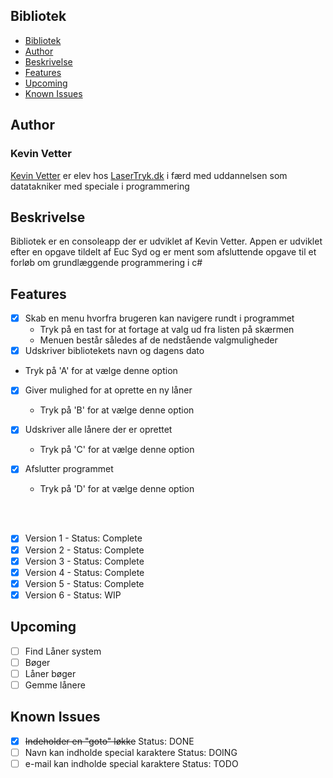 ## Bibliotek
  - [Bibliotek](#bibliotek)
  - [Author](#author)
  - [Beskrivelse](#beskrivelse)
  - [Features](#features)
  - [Upcoming](#upcoming)
  - [Known Issues](#known-issues)

## Author
### Kevin Vetter
 [Kevin Vetter](https://kevinvetter.dk) er elev hos [LaserTryk.dk](https://lasertryk.dk/personale) i færd med uddannelsen som datatakniker med speciale i programmering

## Beskrivelse 
 Bibliotek er en consoleapp der er udviklet af Kevin Vetter. Appen er udviklet efter en opgave tildelt af Euc Syd og er ment som afsluttende opgave til et forløb om grundlæggende programmering i c#

## Features
* [x] Skab en menu hvorfra brugeren kan navigere rundt i programmet 
  * Tryk på en tast for at fortage at valg ud fra listen på skærmen
  * Menuen består således af de nedstående valgmuligheder
* [x]  Udskriver bibliotekets navn og dagens dato
  - Tryk på 'A' for at vælge denne option

* [x] Giver mulighed for at oprette en ny låner
  - Tryk på 'B' for at vælge denne option

* [x] Udskriver alle lånere der er oprettet
  - Tryk på 'C' for at vælge denne option

* [x] Afslutter programmet
  - Tryk på 'D' for at vælge denne option

<br>
<br>

* [x] Version 1 - Status: Complete
* [x] Version 2 - Status: Complete
* [x] Version 3 - Status: Complete
* [x] Version 4 - Status: Complete
* [x] Version 5 - Status: Complete
* [x] Version 6 - Status: WIP

## Upcoming
* [ ] Find Låner system
* [ ] Bøger
* [ ] Låner bøger
* [ ] Gemme lånere

## Known Issues
* [x] ~~Indeholder en "goto" løkke~~ Status: DONE
* [ ] Navn kan indholde special karaktere Status: DOING
* [ ] e-mail kan indholde special karaktere Status: TODO
